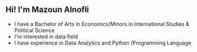 ## Hi! I'm Mazoun Alnofli
 * I have a Bachelor of Arts in Economics/Minors in International Studies & Political Science
 * I'm interested in data field
 * I have experience in Data Analytics and Python (Programming Language


